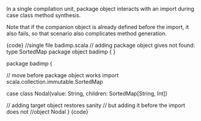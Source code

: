 In a single compilation unit, package object interacts with an import during case class method synthesis.

Note that if the companion object is already defined before the import, it also fails, so that scenario also complicates method generation.

{code}
//single file badimp.scala
// adding package object gives not found: type SortedMap
package object badimp {
}

package badimp {

  // move before package object works
  import scala.collection.immutable.SortedMap

  case class Nodal(value: String, children: SortedMap[String, Int])

  // adding target object restores sanity
  // but adding it before the import does not
  //object Nodal
}
{code}

